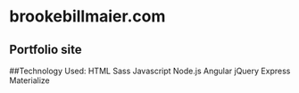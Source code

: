 # brookebillmaier.com

## Portfolio site 

##Technology Used:
HTML
Sass
Javascript
Node.js
Angular
jQuery
Express
Materialize
